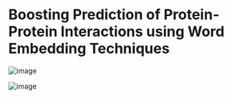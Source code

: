 # Boosting Prediction of Protein-Protein Interactions using Word Embedding Techniques
![image](https://user-images.githubusercontent.com/111304391/210916930-8b33f9cc-31a9-4005-a5d5-bf0a9afe3968.png)

![image](https://user-images.githubusercontent.com/111304391/210917112-f827ab9f-4f7b-47ca-a027-0bf40614e062.png)


